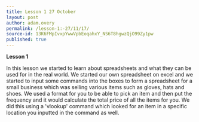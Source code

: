 ```yaml
---
title: Lesson 1 27 October
layout: post
author: adam.overy
permalink: /lesson-1:-27/11/17/
source-id: 13K6FMpIvxpYwwVpbEoqahxY_NS6T8hgwzQjO99Zy1pw
published: true
---
```

**Lesson 1**

In this lesson we started to learn about spreadsheets and what they can be used for in the real world. We started our own spreadsheet on excel and we started to input some commands into the boxes to form a spreadsheet for a small business which was selling various items such as gloves, hats and shoes. We used a format for you to be able to pick an item and then put the frequency and it would calculate the total price of all the items for you. We did this using a 'vlookup' command which looked for an item in a specific location you inputted in the command as well.

